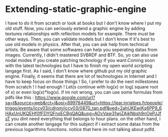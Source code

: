 # Extending-static-graphic-engine
I have to do it from scratch or look at books but I don't know where I put my old stuff. Now, you can seriously extend a graphic engine by adding textures relationships with reflection models for example. There must be other ways. Then, you can validate models but I don't know if it's best to use old models in physics. After that, you can ask help from technical artists. Be aware that some softwares can help you seperating datas from images. Currently, I didn't mastered SVBRDF and BTF. So, yo can also use nodal modes if you create patching technology if you want.Coming soon with the latest technologies but I have to finish my open world scripting langage first. As I said, I don't know where github put my old graphic engine. Finally, it seems that there are lot of technologies in Internet and I have to keep focus on those things ! So, I prefer to do the next millestones from scratch ! I had enough ! Let(s continue with log(x) or log( square root of x) or even log(x)*log(x).
if im not wrong, you can use some formulas from pdfs like this : https://www.google.com/url?sa=t&source=web&rct=j&opi=89978449&url=https://lear.inrialpes.fr/people/triggs/events/iccv03/cdrom/iccv03/0870_tan.pdf&ved=2ahUKEwjKs6PP9_6HAxUnUKQEHf0fFDYQFnoECBgQAQ&usg=AOvVaw31wjZAjkNbsh9nOePJJfsT
you dint need everything that belongs to hour plans. on the other hand, i can create another langage for this subject if i extract some datas from the previous logarithms functions. notice that here im not talking about pdfd.
